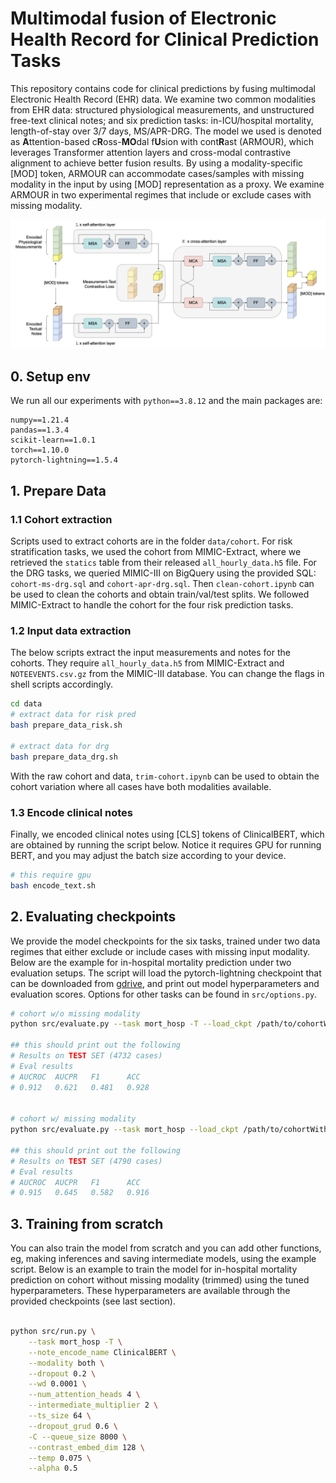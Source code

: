 # Multimodal fusion of Electronic Health Record for Clinical Prediction Tasks

This repository contains code for clinical predictions by fusing multimodal Electronic Health Record (EHR) data. We examine two common modalities from EHR data: structured physiological measurements, and unstructured free-text clinical notes; and six prediction tasks: in-ICU/hospital mortality, length-of-stay over 3/7 days, MS/APR-DRG. The model we used is denoted as **A**ttention-based c**R**oss-**MO**dal f**U**sion with cont**R**ast (ARMOUR), which leverages Transformer attention layers and cross-modal contrastive alignment to achieve better fusion results. By using a modality-specific [MOD] token, ARMOUR can accommodate cases/samples with missing modality in the input by using [MOD] representation as a proxy. We examine ARMOUR in two experimental regimes that include or exclude cases with missing modality. 

![ARMOUR](assets/model.png)

## 0. Setup env

We run all our experiments with `python==3.8.12` and the main packages are:

```
numpy==1.21.4
pandas==1.3.4
scikit-learn==1.0.1
torch==1.10.0
pytorch-lightning==1.5.4
```

## 1. Prepare Data

### 1.1 Cohort extraction

Scripts used to extract cohorts are in the folder `data/cohort`. For risk stratification tasks, we used the cohort from MIMIC-Extract, where we retrieved the `statics` table from their released `all_hourly_data.h5` file. For the DRG tasks, we queried MIMIC-III on BigQuery using the provided SQL: `cohort-ms-drg.sql` and `cohort-apr-drg.sql`. Then `clean-cohort.ipynb` can be used to clean the cohorts and obtain train/val/test splits. We followed MIMIC-Extract to handle the cohort for the four risk prediction tasks. 

### 1.2 Input data extraction

The below scripts extract the input measurements and notes for the cohorts. They require  `all_hourly_data.h5` from MIMIC-Extract and `NOTEEVENTS.csv.gz` from the MIMIC-III database. You can change the flags in shell scripts accordingly. 

```sh
cd data
# extract data for risk pred
bash prepare_data_risk.sh 

# extract data for drg
bash prepare_data_drg.sh 
```

With the raw cohort and data, `trim-cohort.ipynb` can be used to obtain the cohort variation where all cases have both modalities available. 

### 1.3 Encode clinical notes

Finally, we encoded clinical notes using [CLS] tokens of ClinicalBERT, which are obtained by running the script below. Notice it requires GPU for running BERT, and you may adjust the batch size according to your device.

```sh
# this require gpu 
bash encode_text.sh 
```



## 2. Evaluating checkpoints 

We provide the model checkpoints for the six tasks, trained under two data regimes that either exclude or include cases with missing input modality. Below are the example for in-hospital mortality prediction under two evaluation setups. The script will load the pytorch-lightning checkpoint that can be downloaded from [gdrive](https://drive.google.com/drive/folders/1aD9hyF7OFW7OXwg8jzj4GFdb127NTJo6?usp=share_link), and print out model hyperparameters and evaluation scores. Options for other tasks can be found in `src/options.py`. 

```sh
# cohort w/o missing modality
python src/evaluate.py --task mort_hosp -T --load_ckpt /path/to/cohortWithoutMM/mort_hosp/0.912.ckpt

## this should print out the following
# Results on TEST SET (4732 cases)
# Eval results
# AUCROC  AUCPR   F1      ACC
# 0.912   0.621   0.481   0.928


# cohort w/ missing modality
python src/evaluate.py --task mort_hosp --load_ckpt /path/to/cohortWithMM/mort_hosp/0.915.ckpt

## this should print out the following
# Results on TEST SET (4790 cases)
# Eval results
# AUCROC  AUCPR   F1      ACC
# 0.915   0.645   0.582   0.916

```



## 3. Training from scratch

You can also train the model from scratch and you can add other functions, eg, making inferences and saving intermediate models, using the example script. Below is an example to train the model for in-hospital mortality prediction on cohort without missing modality (trimmed) using the tuned hyperparameters. These hyperparameters are available through the provided checkpoints (see last section).

```sh

python src/run.py \
    --task mort_hosp -T \
    --note_encode_name ClinicalBERT \
    --modality both \
    --dropout 0.2 \
    --wd 0.0001 \
    --num_attention_heads 4 \
    --intermediate_multiplier 2 \
    --ts_size 64 \
    --dropout_grud 0.6 \
    -C --queue_size 8000 \
    --contrast_embed_dim 128 \
    --temp 0.075 \
    --alpha 0.5
```





